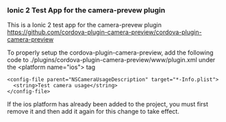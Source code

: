 ### Ionic 2 Test App for the camera-prevew plugin

This is a Ionic 2 test app for the camera-prevew plugin https://github.com/cordova-plugin-camera-preview/cordova-plugin-camera-preview

To properly setup the cordova-plugin-camera-preview, add the following code to ./plugins/cordova-plugin-camera-preview/www/plugin.xml under the &lt;platform name="ios"> tag
    
    <config-file parent="NSCameraUsageDescription" target="*-Info.plist">
      <string>Test camera usage</string>
    </config-file>
    
If the ios platform has already been added to the project, you must first remove it and then add it again for this change to take effect.
